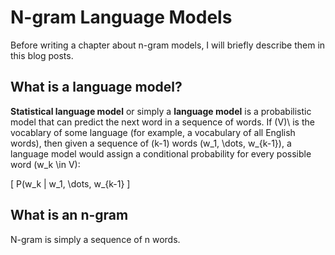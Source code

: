 # N-gram Language Models

Before writing a chapter about n-gram models, I will briefly describe them in this blog posts.

## What is a language model?

**Statistical language model** or simply a **language model** is a probabilistic model that can predict the next word in a sequence of words. If \(V)\ is the vocablary of some language (for example, a vocabulary of all English words), then given a sequence of \(k-1\) words \(w_1, \dots, w_{k-1})\, a language model would assign a conditional probability for every possible word \(w_k \in V)\:

\[ P(w_k | w_1, \dots, w_{k-1} \]

## What is an n-gram

N-gram is simply a sequence of n words.